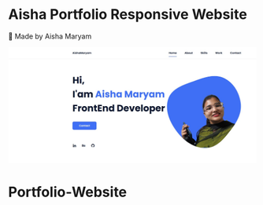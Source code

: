 # Aisha Portfolio Responsive Website



💙 Made by Aisha Maryam 

![preview img](preview.png)

# Portfolio-Website
